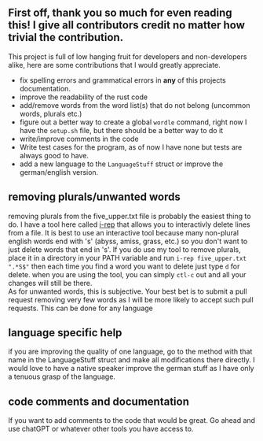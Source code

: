 ## First off, thank you so much for even reading this!  I give all contributors credit no matter how trivial the contribution.  
This project is full of low hanging fruit for developers and non-developers alike, here are some contributions that I would greatly appreciate.  
* fix spelling errors and grammatical errors in **any** of this projects documentation.  
* improve the readability of the rust code  
* add/remove words from the word list(s) that do not belong (uncommon words, plurals etc.)  
* figure out a better way to create a global `wordle` command, right now I have the `setup.sh` file, but there should be a better way to do it  
* write/improve comments in the code  
* Write test cases for the program, as of now I have none but tests are always good to have.
* add a new language to the `LanguageStuff` struct or improve the german/english version.  

## removing plurals/unwanted words
removing plurals from the five_upper.txt file is probably the easiest thing to do.  I have a tool here called [i-rep](https://github.com/brianSalk/i-rep.git) that allows you to interactivly delete lines from a file.  It is best to use an interactive tool because many non-plural english words end with 's' (abyss, amiss, grass, etc.) so you don't want to just delete words that end in 's'.  If you do use my tool to remove plurals, place it in a directory in your PATH variable and run `i-rep five_upper.txt ".*S$"` then each time you find a word you want to delete just type `d` for delete.  when you are using the tool, you can simply `ctl-c` out and all your changes will still be there.  
As for unwanted words, this is subjective.  Your best bet is to submit a pull request removing very few words as I will be more likely to accept such pull requests.  This can be done for any language

## language specific help
if you are improving the quality of one language, go to the method with that name in the LanguageStuff struct and make all modifications there directly.  I would love to have a native speaker improve the german stuff as I have only a tenuous grasp of the language.
## code comments and documentation
If you want to add comments to the code that would be great.  Go ahead and use chatGPT or whatever other tools you have access to.
